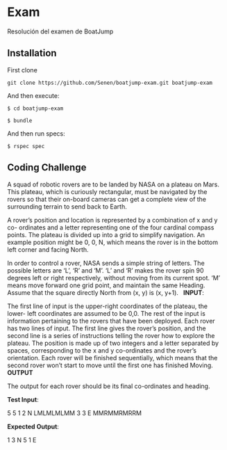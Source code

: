 # Exam

Resolución del examen de BoatJump

## Installation

First clone

    git clone https://github.com/Senen/boatjump-exam.git boatjump-exam

And then execute:

    $ cd boatjump-exam

    $ bundle

And then  run specs:
  
    $ rspec spec

## Coding Challenge

A squad of robotic rovers are to be landed by NASA on a plateau on
Mars. This plateau, which is curiously rectangular, must be navigated
by the rovers so that their on-board cameras can get a complete
view of the surrounding terrain to send back to Earth.

A rover’s position and location is represented by a combination of x
and y co- ordinates and a letter representing one of the four cardinal
compass points. The plateau is divided up into a grid to simplify
navigation. An example position might be 0, 0, N, which means the
rover is in the bottom left corner and facing North.

In order to control a rover, NASA sends a simple string of letters. The
possible letters are ‘L’, ‘R’ and ‘M’. ‘L’ and ‘R’ makes the rover spin
90 degrees left or right respectively, without moving from its current
spot. ‘M’ means move forward one grid point, and maintain the same
Heading.
 
Assume that the square directly North from (x, y) is (x, y+1).
 
**INPUT**:

The first line of input is the upper-right coordinates of the plateau, the
lower- left coordinates are assumed to be 0,0.
The rest of the input is information pertaining to the rovers that have
been deployed. Each rover has two lines of input. The first line gives
the rover’s position, and the second line is a series of instructions
telling the rover how to explore the plateau.
The position is made up of two integers and a letter separated by
spaces, corresponding to the x and y co-ordinates and the rover’s
orientation.
Each rover will be finished sequentially, which means that the
second rover won’t start to move until the first one has finished
Moving.
 
**OUTPUT**

The output for each rover should be its final co-ordinates and
heading.


**Test Input**:

5 5
1 2 N
LMLMLMLMM
3 3 E
MMRMMRMRRM

**Expected Output**:

1 3 N
5 1 E
